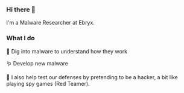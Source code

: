 ### Hi there 👋

I'm a Malware Researcher at Ebryx. 

### What I do

 🐲 Dig into malware to understand how they work
 
 🪱 Develop new malware
 
 🥷 I also help test our defenses by pretending to be a hacker, a bit like playing spy games (Red Teamer).
